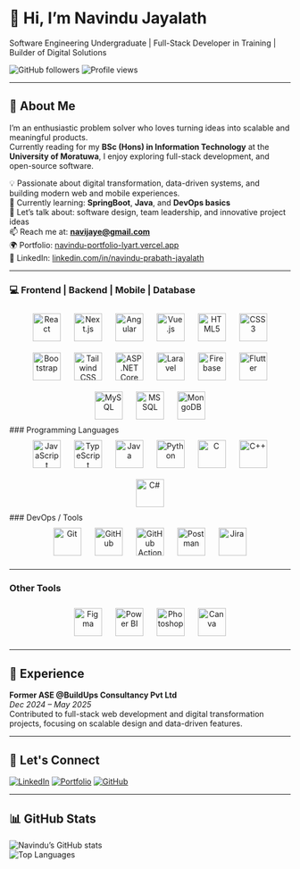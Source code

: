 # 👋 Hi, I’m Navindu Jayalath  
Software Engineering Undergraduate | Full-Stack Developer in Training | Builder of Digital Solutions  

![GitHub followers](https://img.shields.io/github/followers/kin-lgtm?label=Followers&style=social)
![Profile views](https://komarev.com/ghpvc/?username=kin-lgtm&color=blueviolet)

---

## 🚀 About Me  
I’m an enthusiastic problem solver who loves turning ideas into scalable and meaningful products.  
Currently reading for my **BSc (Hons) in Information Technology** at the **University of Moratuwa**, I enjoy exploring full-stack development, and open-source software.  

💡 Passionate about digital transformation, data-driven systems, and building modern web and mobile experiences.  
🌱 Currently learning: **SpringBoot**, **Java**, and **DevOps basics**  
💬 Let’s talk about: software design, team leadership, and innovative project ideas  
📫 Reach me at: **[navijaye@gmail.com](mailto:navijaye@gmail.com)**  
🌍 Portfolio: [navindu-portfolio-lyart.vercel.app](https://navindu-portfolio-lyart.vercel.app/)  
🔗 LinkedIn: [linkedin.com/in/navindu-prabath-jayalath](https://www.linkedin.com/in/navindu-prabath-jayalath)

---

### 💻 Frontend | Backend | Mobile | Database  
<div align="center">  
<a href="https://reactjs.org/" target="_blank"><img style="margin: 10px" src="https://profilinator.rishav.dev/skills-assets/react-original-wordmark.svg" alt="React" height="50" /></a>  
<a href="https://nextjs.org/" target="_blank"><img style="margin: 10px" src="https://profilinator.rishav.dev/skills-assets/nextjs.png" alt="Next.js" height="50" /></a>  
<a href="https://angular.io/" target="_blank"><img style="margin: 10px" src="https://profilinator.rishav.dev/skills-assets/angularjs-original.svg" alt="Angular" height="50" /></a>  
<a href="https://vuejs.org/" target="_blank"><img style="margin: 10px" src="https://profilinator.rishav.dev/skills-assets/vuejs-original-wordmark.svg" alt="Vue.js" height="50" /></a>  
<a href="https://en.wikipedia.org/wiki/HTML5" target="_blank"><img style="margin: 10px" src="https://profilinator.rishav.dev/skills-assets/html5-original-wordmark.svg" alt="HTML5" height="50" /></a>  
<a href="https://www.w3schools.com/css/" target="_blank"><img style="margin: 10px" src="https://profilinator.rishav.dev/skills-assets/css3-original-wordmark.svg" alt="CSS3" height="50" /></a>  
<a href="https://getbootstrap.com/" target="_blank"><img style="margin: 10px" src="https://profilinator.rishav.dev/skills-assets/bootstrap-plain.svg" alt="Bootstrap" height="50" /></a>  
<a href="https://tailwindcss.com/" target="_blank"><img style="margin: 10px" src="https://profilinator.rishav.dev/skills-assets/tailwindcss.svg" alt="Tailwind CSS" height="50" /></a>  
<a href="https://dotnet.microsoft.com/en-us/apps/aspnet" target="_blank"><img style="margin: 10px" src="https://profilinator.rishav.dev/skills-assets/dotnetcore.svg" alt="ASP.NET Core" height="50" /></a>  
<a href="https://laravel.com/" target="_blank"><img style="margin: 10px" src="https://profilinator.rishav.dev/skills-assets/laravel-plain-wordmark.svg" alt="Laravel" height="50" /></a>  
<a href="https://firebase.google.com/" target="_blank"><img style="margin: 10px" src="https://profilinator.rishav.dev/skills-assets/firebase.png" alt="Firebase" height="50" /></a>  
<a href="https://flutter.dev/" target="_blank"><img style="margin: 10px" src="https://profilinator.rishav.dev/skills-assets/flutterio-icon.svg" alt="Flutter" height="50" /></a>  
<a href="https://www.mysql.com/" target="_blank"><img style="margin: 10px" src="https://profilinator.rishav.dev/skills-assets/mysql-original-wordmark.svg" alt="MySQL" height="50" /></a>  
<a href="https://www.microsoft.com/en-us/sql-server" target="_blank"><img style="margin: 10px" src="https://cdn.worldvectorlogo.com/logos/microsoft-sql-server-1.svg" alt="MS SQL" height="50" /></a>  
<a href="https://www.mongodb.com/" target="_blank"><img style="margin: 10px" src="https://profilinator.rishav.dev/skills-assets/mongodb-original-wordmark.svg" alt="MongoDB" height="50" /></a>  

</div>  
### Programming Languages  
<div align="center">  
<a href="https://www.javascript.com/" target="_blank"><img style="margin: 10px" src="https://profilinator.rishav.dev/skills-assets/javascript-original.svg" alt="JavaScript" height="50" /></a>  
<a href="https://www.typescriptlang.org/" target="_blank"><img style="margin: 10px" src="https://profilinator.rishav.dev/skills-assets/typescript-original.svg" alt="TypeScript" height="50" /></a>  
<a href="https://www.java.com/" target="_blank"><img style="margin: 10px" src="https://profilinator.rishav.dev/skills-assets/java-original-wordmark.svg" alt="Java" height="50" /></a>  
<a href="https://www.python.org/" target="_blank"><img style="margin: 10px" src="https://profilinator.rishav.dev/skills-assets/python-original.svg" alt="Python" height="50" /></a>  
<a href="https://www.cprogramming.com/" target="_blank"><img style="margin: 10px" src="https://profilinator.rishav.dev/skills-assets/c-original.svg" alt="C" height="50" /></a>  
<a href="https://isocpp.org/" target="_blank"><img style="margin: 10px" src="https://profilinator.rishav.dev/skills-assets/cplusplus-original.svg" alt="C++" height="50" /></a>  
<a href="https://learn.microsoft.com/en-us/dotnet/csharp/" target="_blank"><img style="margin: 10px" src="https://profilinator.rishav.dev/skills-assets/csharp-original.svg" alt="C#" height="50" /></a>  
</div>  
### DevOps / Tools  
<div align="center">  
<a href="https://git-scm.com/" target="_blank"><img style="margin: 10px" src="https://profilinator.rishav.dev/skills-assets/git-scm-icon.svg" alt="Git" height="50" /></a>  
<a href="https://github.com/" target="_blank"><img style="margin: 10px" src="https://profilinator.rishav.dev/skills-assets/github-original-wordmark.svg" alt="GitHub" height="50" /></a>  
<a href="https://docs.github.com/en/actions" target="_blank"><img style="margin: 10px" src="https://avatars.githubusercontent.com/u/44036562?s=200&v=4" alt="GitHub Actions" height="50" /></a>  
<a href="https://www.postman.com/" target="_blank"><img style="margin: 10px" src="https://www.vectorlogo.zone/logos/getpostman/getpostman-icon.svg" alt="Postman" height="50" /></a>  
<a href="https://www.atlassian.com/software/jira" target="_blank"><img style="margin: 10px" src="https://profilinator.rishav.dev/skills-assets/jira.svg" alt="Jira" height="50" /></a>  
</div>  

---

### Other Tools  
<div align="center">  
<a href="https://www.figma.com/" target="_blank"><img style="margin: 10px" src="https://profilinator.rishav.dev/skills-assets/figma-icon.svg" alt="Figma" height="50" /></a>  
<a href="https://www.microsoft.com/en-us/power-platform/products/power-bi" target="_blank"><img style="margin: 10px" src="https://profilinator.rishav.dev/skills-assets/powerbi.svg" alt="Power BI" height="50" /></a>  
<a href="https://www.adobe.com/products/photoshop.html" target="_blank"><img style="margin: 10px" src="https://profilinator.rishav.dev/skills-assets/adobe_photoshop-icon.svg" alt="Photoshop" height="50" /></a>  
<a href="https://www.canva.com/" target="_blank"><img style="margin: 10px" src="https://cdn.worldvectorlogo.com/logos/canva-1.svg" alt="Canva" height="50" /></a>  
</div>   

---

## 💼 Experience  

**Former ASE @BuildUps Consultancy Pvt Ltd**  
*Dec 2024 – May 2025*  
Contributed to full-stack web development and digital transformation projects, focusing on scalable design and data-driven features.

---

## 🤝 Let's Connect  
[![LinkedIn](https://img.shields.io/badge/LinkedIn-blue?logo=linkedin&logoColor=white)](https://linkedin.com/in/navindu-prabath-jayalath)
[![Portfolio](https://img.shields.io/badge/Portfolio-000?logo=vercel&logoColor=white)](https://navindu-portfolio-lyart.vercel.app/)
[![GitHub](https://img.shields.io/badge/GitHub-181717?logo=github&logoColor=white)](https://github.com/kin-lgtm)

---

## 📊 GitHub Stats  
![Navindu’s GitHub stats](https://github-readme-stats.vercel.app/api?username=kin-lgtm&show_icons=true&theme=tokyonight)  
![Top Languages](https://github-readme-stats.vercel.app/api/top-langs/?username=kin-lgtm&layout=compact&theme=tokyonight)
